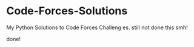 # Code-Forces-Solutions
My Python Solutions to Code Forces Challeng
es. still not done this smh!


done!